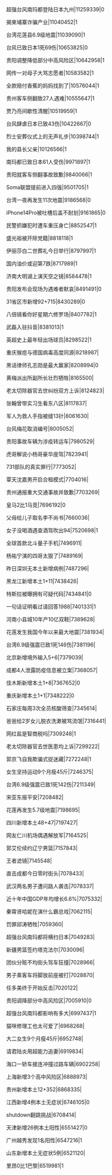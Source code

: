 超强台风南玛都登陆日本九州|11259339|0

揭柬埔寨诈骗产业|11040452|1

台湾花莲县6.9级地震|11039090|1

台风已致日本1死69伤|10653825|0

贵阳调整降低部分中高风险区|10642958|1

网传一对母子大骂志愿者|10583582|1

全款赔付香蕉的妈妈找到了|10576044|1

贵州客车侧翻致27人遇难|10555647|1

贾乃亮间歇性清醒|10519959|1

台风肆虐日本已致43伤|10422667|0

烈士安葬仪式上的无声礼步|10398744|1

我的县长父亲|10126566|1

南玛都已致日本61人受伤|9971897|1

贵阳就客车侧翻事故致歉|9840066|1

Soma联盟提前进入四强|9501705|1

台湾一夜再发生11次地震|9186568|0

iPhone14Pro被吐槽后盖不耐划|9161865|0

民警抓嫌犯时遭车重压身亡|8852547|1

盛光祖被开除党籍|8818118|1

伊丽莎白二世葬礼今日举行|8797997|1

国内油价或迎第7跌|8717989|1

济南大明湖上演天空之镜|8584478|1

贵阳发布会现场为遇难者默哀|8491491|0

31省区市新增92+715|8430289|0

八倍镜看你好星期六修罗场|8407782|1

武磊入驻抖音|8381013|1

英超史上最年轻出场球员|8298522|1

重庆猴痘与德国病毒高度同源|8218987|

黑话律师孔志勋是最大赢家|8208994|0

黄梅派出所副所长壮烈牺牲|8165500|

老太切除器官去世纠纷双方上诉|8124823|

张翰曾带实习生看东八区|8117837|

军人为救人手指被缝13针|8061630|

台风梅花取消编号|8005052|

贵阳事故车辆为涉疫转运车|7980529|

虎哥解说小杨哥豪华座驾|7823941|

731部队的真实罪行|7773052|

覃天沈嘉男开启合租模式|7704016|

贵州通报重大交通事故并致歉|7703269|

皇马2比1马竞|7696192|0

父母给儿子取名李不尚书|7660036|

女子没喝酒遇查酒驾吹出94|7520698|1

全球首款北斗量子手机|7496911|

杨祐宁演的四哥太狠了|7489169|

昨日深圳无本土新增病例|7487296|

黑龙江新增本土1+11|7438426|

特斯拉被曝拥有可疑代码|7434841|0

一句话证明看过请回答1988|7401331|1

河南小县城10年产10亿双鞋|7389628|

花莲发生我国今年以来最大地震|7381934|

台湾6.9级强震已致1死146伤|7381196|

北京新增境外输入5+6|7379039|

成都4人泄露防疫信息被立案|7368057|

佳木斯新增本土1+8|7367652|0

重庆新增本土1+1|7348222|0

石家庄每周3次全员核酸筛查|7345614|

爸爸给2岁女儿脱衣洗漱被骂流氓|7316441|

网红盐是智商税吗|7309248|1

老太切除器官去世医患均上诉|7299222|

郭京飞自我欺骗式捉迷藏|7272248|1

女生坚持运动9个月瘦45斤|7246375|

台湾6.9级强震已致1死142伤|7211349|

宋亚东报平安|7208482|

花莲再发生5.7级地震|7198695|

四川新增本土48+47|7197427|

网友仁川机场偶遇解放军|7164525|

郭艾伦续约辽宁男篮|7157843|

王者滤镜|7145548|

直击成都今日零时街头|7078433|

武汉两名男子遭问路人袭击|7078337|

近十年中国GDP年均增长6.6%|7075332|

秦霄贤哈妮在演什么霸总戏|7062115|

罚罪邱涛牺牲|7059360|

超强台风南玛都将横扫日本|7049283|

新疆男篮签约塔克法尔|7030096|

团伙分赃不均街头驾车狂撞|7028966|

男子乘客车将脚放前座被打|7028870|

任多美终于开始反击|7020122|

贵阳调降部分中高风险区|7005910|0

超强台风南玛都影响有多大|6997437|1

猫咪修理工也太可爱了|6968268|

大二女生9个月瘦45斤|6952748|

请君陆炎用超能力追妻|6919834|

海口一轿车接连冲撞过路车辆|6902258|

上海新增3个高中风险区|6888973|

贵州新增本土12+352|6868335|

江西新增4例本土无症状|6746105|0

shutdown翻跳挑战|6708414|

天津新增26例本土阳性|6551427|0

广州越秀发现1名阳性|6547216|1

山东新增本土无症状5例|6521120|

里昂0比1巴黎|6519981|1

